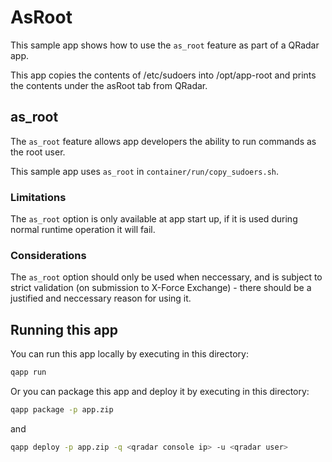 # AsRoot

This sample app shows how to use the `as_root` feature as part of a QRadar app.

This app copies the contents of /etc/sudoers into /opt/app-root and prints the contents under the  asRoot tab from QRadar.

## as_root

The `as_root` feature allows app developers the ability to run commands as the root user.

This sample app uses `as_root` in `container/run/copy_sudoers.sh`.

### Limitations

The `as_root` option is only available at app start up, if it is used during normal runtime operation it will fail.

### Considerations

The `as_root` option should only be used when neccessary, and is subject to strict validation (on submission to
X-Force Exchange) - there should be a justified and neccessary reason for using it.

## Running this app

You can run this app locally by executing in this directory:

```bash
qapp run
```

Or you can package this app and deploy it by executing in this directory:

```bash
qapp package -p app.zip
```

and

```bash
qapp deploy -p app.zip -q <qradar console ip> -u <qradar user>
```
